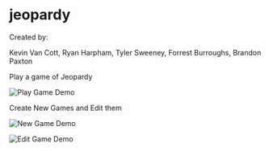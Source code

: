 # jeopardy

Created by:

Kevin Van Cott, Ryan Harpham, Tyler Sweeney, Forrest Burroughs, Brandon Paxton

Play a game of Jeopardy

![Play Game Demo](https://media3.giphy.com/media/iJVQ6SkLC0uJxexfxe/giphy.gif)

Create New Games and Edit them

![New Game Demo](https://i.imgur.com/d5kwKGw.png)

![Edit Game Demo](https://media2.giphy.com/media/iIvgElftGEBzqYi4kk/giphy.gif)
